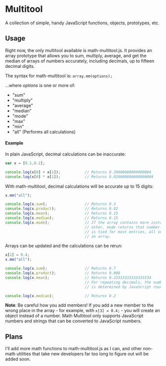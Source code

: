 # Multitool
A collection of simple, handy JavaScript functions, objects, prototypes, etc.

## Usage
Right now, the only multitool available is math-multitool.js. It provides an array prototype that allows you to sum, multiply, average, and get the median of arrays of numbers accurately, including decimals, up to fifteen decimal digits.

The syntax for math-multitool is:
`array.mm(options);`

...where *options* is one or more of:
* "sum"
* "multiply"
* "average"
* "median"
* "mode"
* "max"
* "min"
* "all" (Performs all calculations)

#### Example
In plain JavaScript, decimal calculations can be inaccurate:

```javascript
var x = [0.1,0.2];

console.log(x[0] + x[1]);			// Returns 0.30000000000000004
console.log(x[0] * x[1]);			// Returns 0.020000000000000004
```

With math-multitool, decimal calculations will be accurate up to 15 digits:

```javascript
x.mm("all");

console.log(x.sum);					// Returns 0.3
console.log(x.product);				// Returns 0.02
console.log(x.mean);				// Returns 0.15
console.log(x.median);				// Returns 0.15
console.log(x.mode);				// If the array contains more instances of one number than any
									// other, mode returns that number. If more than one number
									// is tied for most entries, all such numbers are returned in
									// an array.
```

Arrays can be updated and the calculations can be rerun:

```javascript
x[2] = 0.4;
x.mm("all");

console.log(x.sum);					// Returns 0.7
console.log(x.product);				// Returns 0.008
console.log(x.mean);				// Returns 0.23333333333333334
									// For repeating decimals, the number of digits returned
									// is determined by JavaScript rounding

console.log(x.median);				// Returns 0.2
```

**Note**: Be careful how you add members! If you add a new member to the wrong place in the array - for example, with `x[3] = 0.4;` - you will create an object instead of a number. Math Multitool only supports JavaScript numbers and strings that can be converted to JavaScript numbers.

## Plans
I'll add more math functions to math-multitool.js as I can, and other non-math utilities that take new developers far too long to figure out will be added soon.
